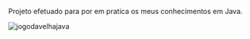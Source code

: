 Projeto efetuado para por em pratica os meus conhecimentos em Java.

![jogodavelhajava](https://user-images.githubusercontent.com/97414681/179871264-e3e2d439-ed82-4fd5-9db9-46e85541d340.png)
